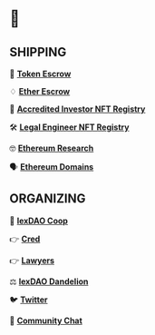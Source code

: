 # 💼

## SHIPPING

🔐 [**Token Escrow**](https://lexdao.club/)

♢ [**Ether Escrow**](https://github.com/lexDAO/LEE)

💸 [**Accredited Investor NFT Registry**](https://github.com/lexDAO/AIT) 

🛠️ [**Legal Engineer NFT Registry**](https://etherscan.io/token/0xba2e37f18b647f19aa2e48581729fc4d0131b270) 

🤓 [**Ethereum Research**](https://uniswap.info/token/0x180819c2a7d12d0b24fb7a3a4e001fcde32d95de)

🗣️ [**Ethereum Domains**](https://app.ens.domains/name/lexdao.eth)

## ORGANIZING

🏦 [**lexDAO Coop**](https://mainnet.aragon.org/#/lexdao) 

👉 [**Cred**](https://mainnet.aragon.org/#/lexdaocred) 

👉 [**Lawyers**](https://mainnet.aragon.org/#/lexdaolawyer) 

⚖️ [**lexDAO Dandelion**](https://mainnet.aragon.org/#/939f24465226c77e8b9416aee3b4ed4bcd68b45a02ae4c0dfafaf6a65b740511)

🐦 [**Twitter**](https://twitter.com/lex_DAO)

💬 [**Community Chat**](http://13.59.183.200:3000/home)

